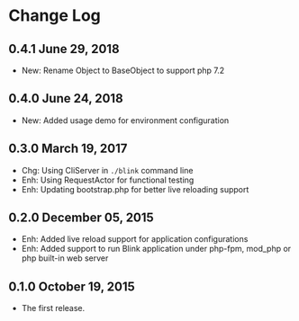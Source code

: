 Change Log
==========

0.4.1 June 29, 2018
-------------------

- New: Rename Object to BaseObject to support php 7.2


0.4.0 June 24, 2018
-------------------

- New: Added usage demo for environment configuration


0.3.0 March 19, 2017
--------------------

- Chg: Using CliServer in `./blink` command line
- Enh: Using RequestActor for functional testing
- Enh: Updating bootstrap.php for better live reloading support

0.2.0 December 05, 2015
-----------------------

- Enh: Added live reload support for application configurations
- Enh: Added support to run Blink application under php-fpm, mod_php or php built-in web server


0.1.0 October 19, 2015
---------------------

- The first release.
